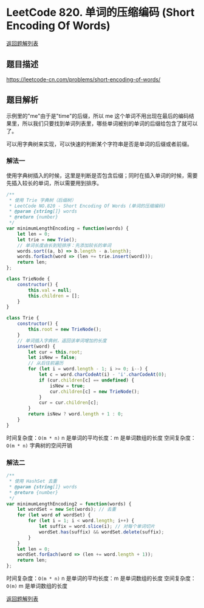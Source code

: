 # LeetCode 820. 单词的压缩编码 (Short Encoding Of Words)

[返回题解列表](../../../README.md)

## 题目描述

<https://leetcode-cn.com/problems/short-encoding-of-words/>

## 题目解析

示例里的"me"由于是"time"的后缀，所以 me 这个单词不用出现在最后的编码结果里，所以我们只要找到单词列表里，哪些单词被别的单词的后缀给包含了就可以了。

可以用字典树来实现，可以快速的判断某个字符串是否是单词的后缀或者前缀。

### 解法一

使用字典树插入的时候，这里是判断是否包含后缀；同时在插入单词的时候，需要先插入较长的单词，所以需要用到排序。

```js
/**
 * 使用 Trie 字典树（后缀树）
 * LeetCode NO.820 - Short Encoding Of Words (单词的压缩编码)
 * @param {string[]} words
 * @return {number}
 */
var minimumLengthEncoding = function(words) {
    let len = 0;
    let trie = new Trie();
    // 单词长度由长到短排序：先添加较长的单词
    words.sort((a, b) => b.length - a.length);
    words.forEach(word => (len += trie.insert(word)));
    return len;
};

class TrieNode {
    constructor() {
        this.val = null;
        this.children = [];
    }
}

class Trie {
    constructor() {
        this.root = new TrieNode();
    }
    // 单词插入字典树，返回该单词增加的长度
    insert(word) {
        let cur = this.root;
        let isNew = false;
        // 从后往前遍历
        for (let i = word.length - 1; i >= 0; i--) {
            let c = word.charCodeAt(i) - 'i'.charCodeAt(0);
            if (cur.children[c] == undefined) {
                isNew = true;
                cur.children[c] = new TrieNode();
            }
            cur = cur.children[c];
        }
        return isNew ? word.length + 1 : 0;
    }
}
```

时间复杂度：`O(m * n)` n 是单词的平均长度：m 是单词数组的长度
空间复杂度：`O(m * n)` 字典树的空间开销

### 解法二

```js
/**
 * 使用 HashSet 去重
 * @param {string[]} words
 * @return {number}
 */
var minimumLengthEncoding2 = function(words) {
    let wordSet = new Set(words); // 去重
    for (let word of wordSet) {
        for (let i = 1; i < word.length; i++) {
            let suffix = word.slice(i); // 对每个单词切片
            wordSet.has(suffix) && wordSet.delete(suffix);
        }
    }
    let len = 0;
    wordSet.forEach(word => (len += word.length + 1));
    return len;
};
```

时间复杂度：`O(m * n)` n 是单词的平均长度：m 是单词数组的长度
空间复杂度：`O(m)` m 是单词数组的长度

[返回题解列表](../../../README.md)
